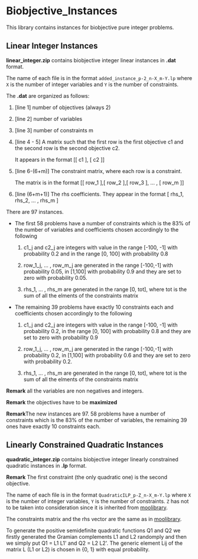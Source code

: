 # Biobjective_Instances


This library contains instances for biobjective pure integer problems.

## Linear Integer Instances

  **linear_integer.zip** contains biobjective integer linear instances in **.dat** format. 
   
   
   The name of each file is in the format `added_instance_p-2_n-X_m-Y.lp` where `X` is the number of integer variables and `Y` is the number of constraints.

   The **.dat** are organized as follows:

   1. [line 1] number of objectives (always 2)
   2. [line 2] number of variables
   3. [line 3] number of constraints m
   4. [line 4 - 5] A matrix such that the first row is the first objective c1 and the second row is the second objective c2.
     
        It appears in the format 
           [[ c1 ],
           [  c2 ]]
   5. [line 6-(6+m)] The constraint matrix, where each row is a constraint.
     
        The matrix is in the format [[ row_1 ],[ row_2 ],[ row_3 ], ... , [ row_m ]]
   6. [line (6+m+1)] The rhs coefficients. They appear in the format [ rhs_1, rhs_2, ... , rhs_m ]
  
   
There are 97 instances.
   
   * The first 58 problems have a number of constraints which is the 83% of the number of variables and 
   coefficients chosen accordingly to the following
   
     1. c1_j and c2_j are integers with value in the range [-100, -1] with probability 0.2 and in the range [0, 100] with probability 0.8
     2. row_1_j, ... , row_m_j are generated in the range [-100,-1] with probability 0.05,
in [1,100] with probability 0.9 and they are set to zero with probability 0.05.

     3. rhs_1, ... , rhs_m are generated in the range [0, tot], where tot is the sum of all the elments of the constraints matrix
   
   * The remaining 39 problems have exactly 10 constraints each and 
   coefficients chosen accordingly to the following
   
     1. c1_j and c2_j are integers with value in the range [-100, -1] with probability 0.2, in the range [0, 100] with probability 0.8 and they are set to zero with probability 0.9
     2. row_1_j, ... , row_m_j are generated in the range [-100,-1] with probability 0.2,
in [1,100] with probability 0.6 and they are set to zero with probability 0.2.

     3. rhs_1, ... , rhs_m are generated in the range [0, tot], where tot is the sum of all the elments of the constraints matrix
   
   **Remark** all the variables are non negatives and integers.
   
   **Remark** the objectives have to be **maximized**


   **Remark**The new instances are 97. 58 problems have a number of constraints which is the 83% of the number of variables, the remaining 39 ones have exactly 10 constraints each.
   
   
## Linearly Constrained Quadratic Instances

   **quadratic_integer.zip** contains biobjective integer linearly constrained quadratic instances in **.lp** format. 

   **Remark** The first constraint (the only quadratic one) is the second objective.
   
   
   The name of each file is in the format `QuadraticILP_p-Z_n-X_m-Y.lp` where `X` is the number of integer variables, `Y` is the number of constraints. `Z` has not to be taken into consideration since it is inherited from [moolibrary](http://home.ku.edu.tr/~moolibrary/).
   
   The constraints matrix and the rhs vector are the same as in [moolibrary](http://home.ku.edu.tr/~moolibrary/).
   
   To generate the positive semidefinite quadratic functions Q1 and Q2 we firstly generated the Gramian complements L1 and L2 randomply and then we simply put Q1 = L1 L1' and Q2 = L2 L2'. The generic element Lij of the matrix L (L1 or L2) is chosen in {0, 1} with equal probability.
